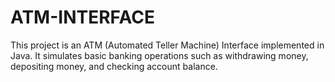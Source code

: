 # ATM-INTERFACE
This project is an ATM (Automated Teller Machine) Interface implemented in Java. It simulates basic banking operations such as withdrawing money, depositing money, and checking account balance. 
